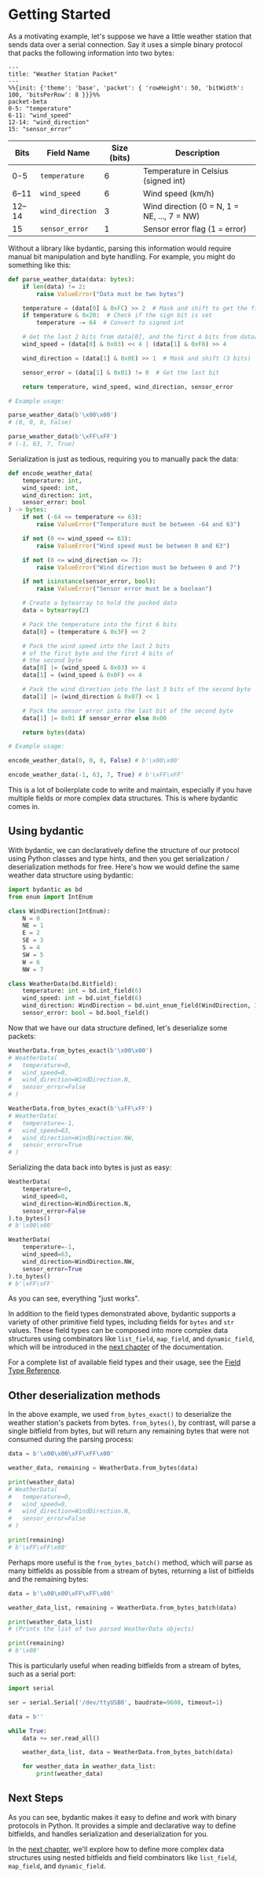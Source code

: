 # Getting Started

As a motivating example, let's suppose we have a little weather station that
sends data over a serial connection. Say it uses a simple binary protocol that
packs the following information into two bytes:

```mermaid
---
title: "Weather Station Packet"
---
%%{init: {'theme': 'base', 'packet': { 'rowHeight': 50, 'bitWidth': 100, 'bitsPerRow': 8 }}}%%
packet-beta
0-5: "temperature"
6-11: "wind_speed"
12-14: "wind_direction"
15: "sensor_error"
```

| Bits  | Field Name       | Size (bits) | Description                                 |
| ----- | ---------------- | ----------- | ------------------------------------------- |
| 0-5   | `temperature`    | 6           | Temperature in Celsius (signed int)         |
| 6–11  | `wind_speed`     | 6           | Wind speed (km/h)                           |
| 12–14 | `wind_direction` | 3           | Wind direction (0 = N, 1 = NE, ..., 7 = NW) |
| 15    | `sensor_error`   | 1           | Sensor error flag (1 = error)               |

Without a library like bydantic, parsing this information would require manual
bit manipulation and byte handling. For example, you might do something like
this:

```python
def parse_weather_data(data: bytes):
    if len(data) != 2:
        raise ValueError("Data must be two bytes")

    temperature = (data[0] & 0xFC) >> 2  # Mask and shift to get the first 6 bits
    if temperature & 0x20:  # Check if the sign bit is set
        temperature -= 64  # Convert to signed int

    # Get the last 2 bits from data[0], and the first 4 bits from data[1]
    wind_speed = (data[0] & 0x03) << 4 | (data[1] & 0xF0) >> 4

    wind_direction = (data[1] & 0x0E) >> 1  # Mask and shift (3 bits)

    sensor_error = (data[1] & 0x01) != 0  # Get the last bit

    return temperature, wind_speed, wind_direction, sensor_error

# Example usage:

parse_weather_data(b'\x00\x00')
# (0, 0, 0, False)

parse_weather_data(b'\xFF\xFF')
# (-1, 63, 7, True)
```

Serialization is just as tedious, requiring you to manually pack the data:

```python
def encode_weather_data(
    temperature: int,
    wind_speed: int,
    wind_direction: int,
    sensor_error: bool
) -> bytes:
    if not (-64 <= temperature <= 63):
        raise ValueError("Temperature must be between -64 and 63")

    if not (0 <= wind_speed <= 63):
        raise ValueError("Wind speed must be between 0 and 63")

    if not (0 <= wind_direction <= 7):
        raise ValueError("Wind direction must be between 0 and 7")

    if not isinstance(sensor_error, bool):
        raise ValueError("Sensor error must be a boolean")

    # Create a bytearray to hold the packed data
    data = bytearray(2)

    # Pack the temperature into the first 6 bits
    data[0] = (temperature & 0x3F) << 2

    # Pack the wind speed into the last 2 bits
    # of the first byte and the first 4 bits of
    # the second byte
    data[0] |= (wind_speed & 0x03) >> 4
    data[1] = (wind_speed & 0x0F) << 4

    # Pack the wind direction into the last 3 bits of the second byte
    data[1] |= (wind_direction & 0x07) << 1

    # Pack the sensor error into the last bit of the second byte
    data[1] |= 0x01 if sensor_error else 0x00

    return bytes(data)

# Example usage:

encode_weather_data(0, 0, 0, False) # b'\x00\x00'

encode_weather_data(-1, 63, 7, True) # b'\xFF\xFF'
```

This is a lot of boilerplate code to write and maintain, especially if you have
multiple fields or more complex data structures. This is where bydantic comes
in.

## Using bydantic

With bydantic, we can declaratively define the structure of our protocol using
Python classes and type hints, and then you get serialization / deserialization
methods for free. Here's how we would define the same weather data structure
using bydantic:

```python
import bydantic as bd
from enum import IntEnum

class WindDirection(IntEnum):
    N = 0
    NE = 1
    E = 2
    SE = 3
    S = 4
    SW = 5
    W = 6
    NW = 7

class WeatherData(bd.Bitfield):
    temperature: int = bd.int_field(6)
    wind_speed: int = bd.uint_field(6)
    wind_direction: WindDirection = bd.uint_enum_field(WindDirection, 3)
    sensor_error: bool = bd.bool_field()
```

Now that we have our data structure defined, let's deserialize some packets:

```python
WeatherData.from_bytes_exact(b'\x00\x00')
# WeatherData(
#   temperature=0,
#   wind_speed=0,
#   wind_direction=WindDirection.N,
#   sensor_error=False
# )

WeatherData.from_bytes_exact(b'\xFF\xFF')
# WeatherData(
#   temperature=-1,
#   wind_speed=63,
#   wind_direction=WindDirection.NW,
#   sensor_error=True
# )
```

Serializing the data back into bytes is just as easy:

```python
WeatherData(
    temperature=0,
    wind_speed=0,
    wind_direction=WindDirection.N,
    sensor_error=False
).to_bytes()
# b'\x00\x00'

WeatherData(
    temperature=-1,
    wind_speed=63,
    wind_direction=WindDirection.NW,
    sensor_error=True
).to_bytes()
# b'\xFF\xFF'
```

As you can see, everything "just works".

In addition to the field types demonstrated above, bydantic supports a variety
of other primitive field types, including fields for `bytes` and `str` values.
These field types can be composed into more complex data structures using
combinators like `list_field`, `map_field`, and `dynamic_field`, which will be
introduced in the [next chapter](complex-data-structures.md) of the
documentation.

For a complete list of available field types and their usage, see the
[Field Type Reference](field-type-reference.md).

## Other deserialization methods

In the above example, we used `from_bytes_exact()` to deserialize the weather
station's packets from bytes. `from_bytes()`, by contrast, will parse a single
bitfield from bytes, but will return any remaining bytes that were not consumed
during the parsing process:

```python
data = b'\x00\x00\xFF\xFF\x00'

weather_data, remaining = WeatherData.from_bytes(data)

print(weather_data)
# WeatherData(
#   temperature=0,
#   wind_speed=0,
#   wind_direction=WindDirection.N,
#   sensor_error=False
# )

print(remaining)
# b'\xFF\xFF\x00'
```

Perhaps more useful is the `from_bytes_batch()` method, which will parse as many
bitfields as possible from a stream of bytes, returning a list of bitfields and
the remaining bytes:

```python
data = b'\x00\x00\xFF\xFF\x00'

weather_data_list, remaining = WeatherData.from_bytes_batch(data)

print(weather_data_list)
# (Prints the list of two parsed WeatherData objects)

print(remaining)
# b'\x00'
```

This is particularly useful when reading bitfields from a stream of bytes, such
as a serial port:

```python
import serial

ser = serial.Serial('/dev/ttyUSB0', baudrate=9600, timeout=1)

data = b''

while True:
    data += ser.read_all()

    weather_data_list, data = WeatherData.from_bytes_batch(data)

    for weather_data in weather_data_list:
        print(weather_data)
```

## Next Steps

As you can see, bydantic makes it easy to define and work with binary protocols
in Python. It provides a simple and declarative way to define bitfields, and
handles serialization and deserialization for you.

In the [next chapter](complex-data-structures.md), we'll explore how to define
more complex data structures using nested bitfields and field combinators like
`list_field`, `map_field`, and `dynamic_field`.
